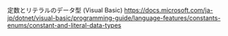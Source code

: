 定数とリテラルのデータ型 (Visual Basic)
https://docs.microsoft.com/ja-jp/dotnet/visual-basic/programming-guide/language-features/constants-enums/constant-and-literal-data-types

